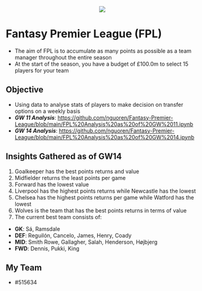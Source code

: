 <p align="center"><img src="https://i.imgur.com/pSDefTx.jpg"></p>

# Fantasy Premier League (FPL)
- The aim of FPL is to accumulate as many points as possible as a team manager throughout the entire season
- At the start of the season, you have a budget of £100.0m to select 15 players for your team

## Objective
- Using data to analyse stats of players to make decision on transfer options on a weekly basis
- _**GW 11 Analysis**_: https://github.com/nguoren/Fantasy-Premier-League/blob/main/FPL%20Analysis%20as%20of%20GW%2011.ipynb
- _**GW 14 Analysis**_: https://github.com/nguoren/Fantasy-Premier-League/blob/main/FPL%20Analysis%20as%20of%20GW%2014.ipynb

## Insights Gathered as of GW14
1. Goalkeeper has the best points returns and value
2. Midfielder returns the least points per game
3. Forward has the lowest value
4. Liverpool has the highest points returns while Newcastle has the lowest
5. Chelsea has the highest points returns per game while Watford has the lowest
6. Wolves is the team that has the best points returns in terms of value
7. The current best team consists of:
- **GK**: Sá, Ramsdale
- **DEF**: Reguilón, Cancelo, James, Henry, Coady
- **MID**: Smith Rowe, Gallagher, Salah, Henderson, Højbjerg
- **FWD**: Dennis, Pukki, King

## My Team
- #515634

